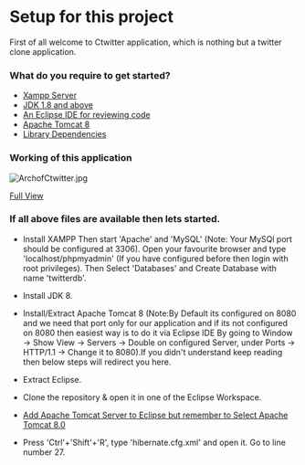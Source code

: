 # Setup for this project #

First of all welcome to Ctwitter application, which is nothing but a twitter clone application.
### What do you require to get started? ###

* [Xampp Server](https://www.apachefriends.org/download.html)
* [JDK 1.8 and above](http://www.oracle.com/technetwork/java/javase/downloads/jdk8-downloads-2133151.html)
* [An Eclipse IDE for reviewing code](https://eclipse.org/downloads/)
* [Apache Tomcat 8](https://tomcat.apache.org/download-80.cgi)
* [Library Dependencies]()

### Working of this application ###

![ArchofCtwitter.jpg](https://bitbucket.org/repo/8GnbyA/images/2025643578-ArchofCtwitter.jpg)

[Full View](https://bitbucket.org/repo/8GnbyA/images/2025643578-ArchofCtwitter.jpg)

### If all above files are available then lets started. ###

* Install XAMPP
 Then start 'Apache' and 'MySQL' (Note: Your MySQl port should be configured at 3306). Open your favourite browser and type 'localhost/phpmyadmin' (If you have configured before then login with root privileges). Then Select 'Databases' and Create Database with name 'twitterdb'.

* Install JDK 8.

* Install/Extract Apache Tomcat 8 
(Note:By Default its configured on 8080 and we need that port only for our application and if its not configured on 8080 then easiest way is to do it via Eclipse IDE By going to Window -> Show View -> Servers -> Double on configured Server, under Ports -> HTTP/1.1 -> Change it to 8080).If you didn't understand keep reading then below steps will redirect you here.

* Extract Eclipse.

* Clone the repository & open it in one of the Eclipse Workspace.

* [Add Apache Tomcat Server to Eclipse but remember to Select Apache Tomcat 8.0](https://www.eclipse.org/webtools/jst/components/ws/1.0M9/tutorials/InstallTomcat.html)

* Press 'Ctrl'+'Shift'+'R', type 'hibernate.cfg.xml' and open it. Go to line number 27.